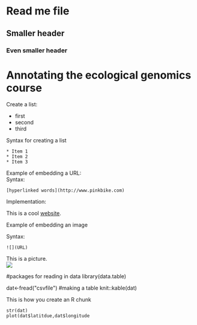 # Read me file

## Smaller header   
### Even smaller header   

# Annotating the ecological genomics course 

Create a list:   
* first   
* second   
* third   

Syntax for creating a list   

```
* Item 1   
* Item 2   
* Item 3   
```

Example of embedding a URL:   
Syntax:   
```
[hyperlinked words](http://www.pinkbike.com)
```
Implementation:

This is a cool [website](http://www.pinkbike.com).

Example of embedding an image

Syntax:

```
![](URL)
```

This is a picture.   
![](https://cloud.githubusercontent.com/assets/21958390/22071930/b9347194-dd6e-11e6-987a-0735adb739c4.jpeg)

#packages for reading in data 
library(data.table) 

dat<-fread("csvfile")
#making a table
knit::kable(dat)

This is how you create an R chunk 
```{r}
str(dat)
plot(dat$latitdue,dat$longitude
```
